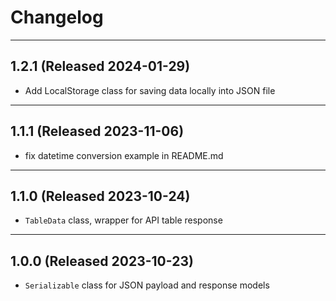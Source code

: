 # Changelog

---

## 1.2.1 (Released 2024-01-29)
* Add LocalStorage class for saving data locally into JSON file
---

## 1.1.1 (Released 2023-11-06)
* fix datetime conversion example in README.md
---

## 1.1.0 (Released 2023-10-24)
* `TableData` class, wrapper for API table response

---

## 1.0.0 (Released 2023-10-23)
* `Serializable` class for JSON payload and response models
